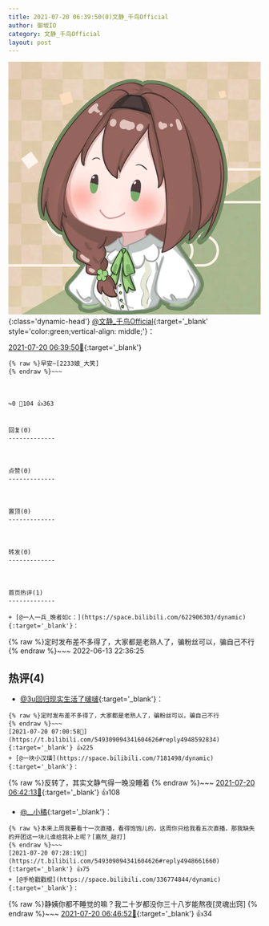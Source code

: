 ```yaml
---
title: 2021-07-20 06:39:50(0)文静_千鸟Official
author: 御坂IO
category: 文静_千鸟Official
layout: post
---
```


![img](/images/ac7482ed1b9a7f203dc68c0c4a77c488a27b108a.jpg){:class='dynamic-head'}
[@文静_千鸟Official](https://space.bilibili.com/667526012/dynamic){:target='_blank' style='color:green;vertical-align: middle;'}：

[2021-07-20 06:39:50🔗](https://t.bilibili.com/549309094341604626){:target='_blank'}

~~~
{% raw %}早安~[2233娘_大笑]
{% endraw %}~~~



↪️0 💬104 👍363


回复(0)
-------------



点赞(0)
-------------



置顶(0)
-------------



转发(0)
-------------



首页热评(1)
-------------

+ [@一人一兵_晚者如c：](https://space.bilibili.com/622906303/dynamic){:target='_blank'}：
~~~
{% raw %}定时发布差不多得了，大家都是老熟人了，骗粉丝可以，骗自己不行
{% endraw %}~~~
2022-06-13 22:36:25


热评(4)
-------------

+ [@3u回归现实生活了啵啵](https://space.bilibili.com/622906303/dynamic){:target='_blank'}：
~~~
{% raw %}定时发布差不多得了，大家都是老熟人了，骗粉丝可以，骗自己不行
{% endraw %}~~~
[2021-07-20 07:00:58🔗](https://t.bilibili.com/549309094341604626#reply4948592834){:target='_blank'} 👍225
+ [@一块小汉璜](https://space.bilibili.com/7181498/dynamic){:target='_blank'}：
~~~
{% raw %}反转了，其实文静气得一晚没睡着
{% endraw %}~~~
[2021-07-20 06:42:13🔗](https://t.bilibili.com/549309094341604626#reply4948566778){:target='_blank'} 👍108
+ [@__小橘](https://space.bilibili.com/247973680/dynamic){:target='_blank'}：
~~~
{% raw %}本来上周我要看十一次直播，看得饱饱儿的，这周你只给我看五次直播，那我缺失的开团这一块儿谁给我补上呢？[嘉然_敲打]
{% endraw %}~~~
[2021-07-20 07:28:19🔗](https://t.bilibili.com/549309094341604626#reply4948661660){:target='_blank'} 👍75
+ [@手枪戳戳棍](https://space.bilibili.com/336774844/dynamic){:target='_blank'}：
~~~
{% raw %}静姨你都不睡觉的嘛？我二十岁都没你三十八岁能熬夜[灵魂出窍]
{% endraw %}~~~
[2021-07-20 06:46:52🔗](https://t.bilibili.com/549309094341604626#reply4948573420){:target='_blank'} 👍34


